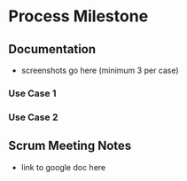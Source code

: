 # Process Milestone

## Documentation
 - screenshots go here (minimum 3 per case)
 ### Use Case 1
 ### Use Case 2
## Scrum Meeting Notes
 - link to google doc here



